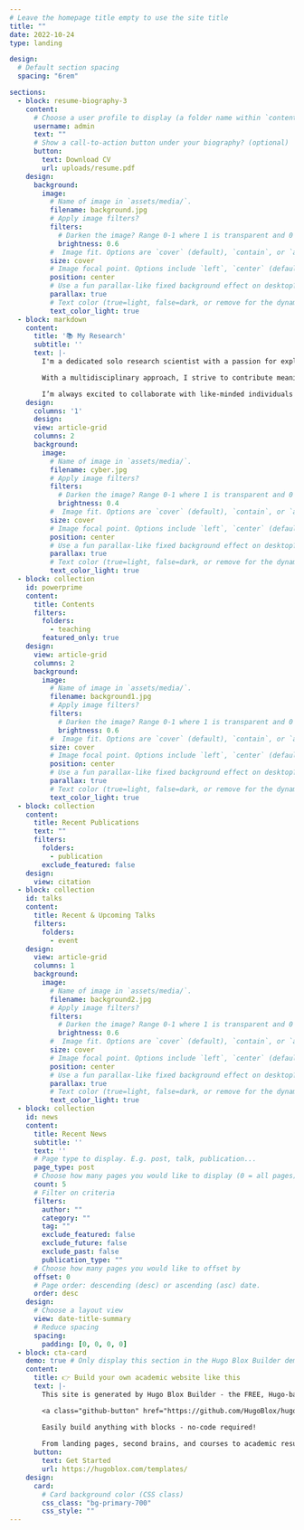 ```yaml
---
# Leave the homepage title empty to use the site title
title: ""
date: 2022-10-24
type: landing

design:
  # Default section spacing
  spacing: "6rem"

sections:
  - block: resume-biography-3
    content:
      # Choose a user profile to display (a folder name within `content/authors/`)
      username: admin
      text: ""
      # Show a call-to-action button under your biography? (optional)
      button:
        text: Download CV
        url: uploads/resume.pdf    
    design:
      background:
        image:
          # Name of image in `assets/media/`.
          filename: background.jpg
          # Apply image filters?
          filters:
            # Darken the image? Range 0-1 where 1 is transparent and 0 is opaque.
            brightness: 0.6
          #  Image fit. Options are `cover` (default), `contain`, or `actual` size.
          size: cover
          # Image focal point. Options include `left`, `center` (default), or `right`.
          position: center
          # Use a fun parallax-like fixed background effect on desktop? true/false
          parallax: true
          # Text color (true=light, false=dark, or remove for the dynamic theme color).
          text_color_light: true
  - block: markdown
    content:
      title: '📚 My Research'
      subtitle: ''
      text: |-
        I'm a dedicated solo research scientist with a passion for exploring diverse and impactful fields. My work spans across cybersecurity, where I specialize in uncovering and analyzing security flaws and bugs to strengthen systems against vulnerabilities. In addition, I delve deeply into the realms of artificial intelligence and machine learning, aiming to unlock innovative applications and refine existing methodologies.

        With a multidisciplinary approach, I strive to contribute meaningful insights that advance technology and its integration into society. Whether it’s through exploring cutting-edge algorithms, identifying potential threats in digital infrastructures, or designing robust AI models, my goal is to push the boundaries of what’s possible.

        I’m always excited to collaborate with like-minded individuals and organizations to solve complex challenges and drive innovation. Let’s create something impactful together!
    design:
      columns: '1'
      design:
      view: article-grid
      columns: 2
      background:
        image:
          # Name of image in `assets/media/`.
          filename: cyber.jpg
          # Apply image filters?
          filters:
            # Darken the image? Range 0-1 where 1 is transparent and 0 is opaque.
            brightness: 0.4
          #  Image fit. Options are `cover` (default), `contain`, or `actual` size.
          size: cover
          # Image focal point. Options include `left`, `center` (default), or `right`.
          position: center
          # Use a fun parallax-like fixed background effect on desktop? true/false
          parallax: true
          # Text color (true=light, false=dark, or remove for the dynamic theme color).
          text_color_light: true
  - block: collection
    id: powerprime
    content:
      title: Contents
      filters:
        folders:
          - teaching
        featured_only: true
    design:
      view: article-grid
      columns: 2
      background:
        image:
          # Name of image in `assets/media/`.
          filename: background1.jpg
          # Apply image filters?
          filters:
            # Darken the image? Range 0-1 where 1 is transparent and 0 is opaque.
            brightness: 0.6
          #  Image fit. Options are `cover` (default), `contain`, or `actual` size.
          size: cover
          # Image focal point. Options include `left`, `center` (default), or `right`.
          position: center
          # Use a fun parallax-like fixed background effect on desktop? true/false
          parallax: true
          # Text color (true=light, false=dark, or remove for the dynamic theme color).
          text_color_light: true
  - block: collection
    content:
      title: Recent Publications
      text: ""
      filters:
        folders:
          - publication
        exclude_featured: false
    design:
      view: citation
  - block: collection
    id: talks
    content:
      title: Recent & Upcoming Talks
      filters:
        folders:
          - event
    design:
      view: article-grid
      columns: 1
      background:
        image:
          # Name of image in `assets/media/`.
          filename: background2.jpg
          # Apply image filters?
          filters:
            # Darken the image? Range 0-1 where 1 is transparent and 0 is opaque.
            brightness: 0.6
          #  Image fit. Options are `cover` (default), `contain`, or `actual` size.
          size: cover
          # Image focal point. Options include `left`, `center` (default), or `right`.
          position: center
          # Use a fun parallax-like fixed background effect on desktop? true/false
          parallax: true
          # Text color (true=light, false=dark, or remove for the dynamic theme color).
          text_color_light: true
  - block: collection
    id: news
    content:
      title: Recent News
      subtitle: ''
      text: ''
      # Page type to display. E.g. post, talk, publication...
      page_type: post
      # Choose how many pages you would like to display (0 = all pages)
      count: 5
      # Filter on criteria
      filters:
        author: ""
        category: ""
        tag: ""
        exclude_featured: false
        exclude_future: false
        exclude_past: false
        publication_type: ""
      # Choose how many pages you would like to offset by
      offset: 0
      # Page order: descending (desc) or ascending (asc) date.
      order: desc
    design:
      # Choose a layout view
      view: date-title-summary
      # Reduce spacing
      spacing:
        padding: [0, 0, 0, 0]
  - block: cta-card
    demo: true # Only display this section in the Hugo Blox Builder demo site
    content:
      title: 👉 Build your own academic website like this
      text: |-
        This site is generated by Hugo Blox Builder - the FREE, Hugo-based open source website builder trusted by 250,000+ academics like you.

        <a class="github-button" href="https://github.com/HugoBlox/hugo-blox-builder" data-color-scheme="no-preference: light; light: light; dark: dark;" data-icon="octicon-star" data-size="large" data-show-count="true" aria-label="Star HugoBlox/hugo-blox-builder on GitHub">Star</a>

        Easily build anything with blocks - no-code required!
        
        From landing pages, second brains, and courses to academic resumés, conferences, and tech blogs.
      button:
        text: Get Started
        url: https://hugoblox.com/templates/
    design:
      card:
        # Card background color (CSS class)
        css_class: "bg-primary-700"
        css_style: ""
---
```

